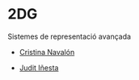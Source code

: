 # 2DG
Sistemes de representació avançada

<ul>
  <li><a href="https://github.com/CristinaNB">Cristina Navalón</a></li>
</ul>
<ul>
  <li><a href="https://github.com/CristinaNB">Judit Iñesta</a></li>
</ul>
